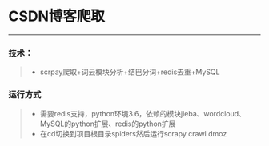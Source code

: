 # CSDN博客爬取

------

### 技术：

> * scrpay爬取+词云模块分析+结巴分词+redis去重+MySQL



### 运行方式
> * 需要redis支持，python环境3.6，依赖的模块jieba、wordcloud、MySQL的python扩展、redis的python扩展
> * 在cd切换到项目根目录spiders然后运行scrapy crawl dmoz
  

